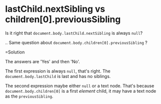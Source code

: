 
# lastChild.nextSibling vs children[0].previousSibling 

Is it right that `document.body.lastChild.nextSibling` is always `null`?

.. Same question about `document.body.children[0].previousSibling` ?

=Solution

The answers are 'Yes' and then 'No'.

The first expression is always `null`, that's right. The `document.body.lastChild` is last and has no siblings.

The second expression maybe either `null` or a text node. That's because `document.body.children[0]` is a first <i>element</i> child, it may have a text node as the `previousSibling`.


